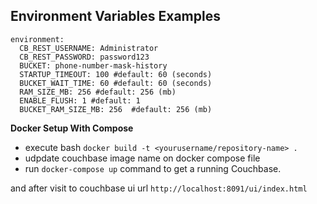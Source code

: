 ## Environment Variables Examples
    environment:
      CB_REST_USERNAME: Administrator
      CB_REST_PASSWORD: password123
      BUCKET: phone-number-mask-history
      STARTUP_TIMEOUT: 100 #default: 60 (seconds)
      BUCKET_WAIT_TIME: 60 #default: 60 (seconds)
      RAM_SIZE_MB: 256 #default: 256 (mb)
      ENABLE_FLUSH: 1 #default: 1
      BUCKET_RAM_SIZE_MB: 256  #default: 256 (mb)

**Docker Setup With Compose**
* execute bash `docker build -t <yourusername/repository-name> .`
* udpdate couchbase image name on docker compose file
* run `docker-compose up` command to get a running Couchbase.

and after visit to couchbase ui url `http://localhost:8091/ui/index.html`